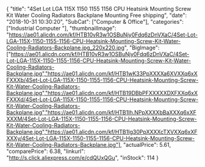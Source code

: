 {
	"title": "4Set Lot  LGA 115X 1150 1155 1156 CPU Heatsink Mounting Screw Kit Water Cooling Radiators Backplane Mounting Free shipping",
	"date": "2018-10-31 10:30:20",
	"SubCat": ["Computer & Office"],
	"categories": ["Industrial Computer "],
	"thumbnailImage": "https://ae01.alicdn.com/kf/HTB10vR3w1OSBuNjy0Fdq6zDnVXaC/4Set-Lot-LGA-115X-1150-1155-1156-CPU-Heatsink-Mounting-Screw-Kit-Water-Cooling-Radiators-Backplane.jpg_220x220.jpg",
	"BigImage": ["https://ae01.alicdn.com/kf/HTB10vR3w1OSBuNjy0Fdq6zDnVXaC/4Set-Lot-LGA-115X-1150-1155-1156-CPU-Heatsink-Mounting-Screw-Kit-Water-Cooling-Radiators-Backplane.jpg","https://ae01.alicdn.com/kf/HTB1wK33PpXXXXa6XVXXq6xXFXXXb/4Set-Lot-LGA-115X-1150-1155-1156-CPU-Heatsink-Mounting-Screw-Kit-Water-Cooling-Radiators-Backplane.jpg","https://ae01.alicdn.com/kf/HTB19DBbPFXXXXXDXFXXq6xXFXXXd/4Set-Lot-LGA-115X-1150-1155-1156-CPU-Heatsink-Mounting-Screw-Kit-Water-Cooling-Radiators-Backplane.jpg","https://ae01.alicdn.com/kf/HTB1Ih.NPpXXXXbBaXXXq6xXFXXXM/4Set-Lot-LGA-115X-1150-1155-1156-CPU-Heatsink-Mounting-Screw-Kit-Water-Cooling-Radiators-Backplane.jpg","https://ae01.alicdn.com/kf/HTB1Ig30PpXXXXcTXVXXq6xXFXXXy/4Set-Lot-LGA-115X-1150-1155-1156-CPU-Heatsink-Mounting-Screw-Kit-Water-Cooling-Radiators-Backplane.jpg"],
	"actualPrice": 5.61,
	"comparePrice": 6.38,
	"linkurl": "http://s.click.aliexpress.com/e/cdQUxQGu",
	"inStock": 114
}
